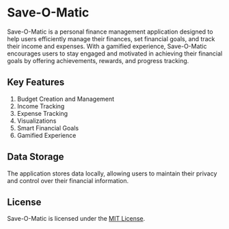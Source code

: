 # Save-O-Matic

Save-O-Matic is a personal finance management application designed to help users efficiently manage their finances, set financial goals, and track their income and expenses. With a gamified experience, Save-O-Matic encourages users to stay engaged and motivated in achieving their financial goals by offering achievements, rewards, and progress tracking.

## Key Features

1. Budget Creation and Management
2. Income Tracking
3. Expense Tracking
4. Visualizations
5. Smart Financial Goals
6. Gamified Experience

## Data Storage

The application stores data locally, allowing users to maintain their privacy and control over their financial information.

## License

Save-O-Matic is licensed under the [MIT License](LICENSE).

